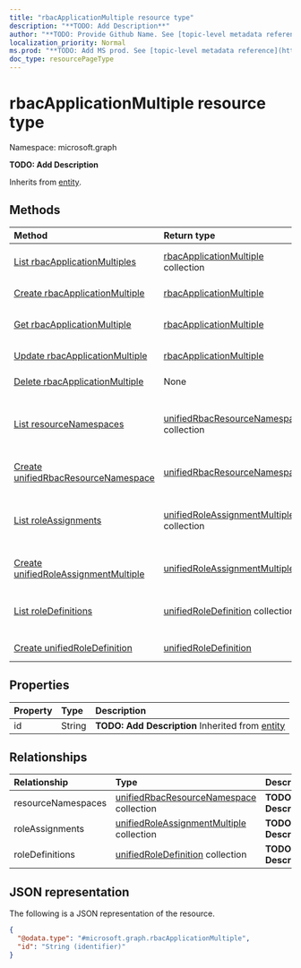 ```yaml
---
title: "rbacApplicationMultiple resource type"
description: "**TODO: Add Description**"
author: "**TODO: Provide Github Name. See [topic-level metadata reference](https://msgo.azurewebsites.net/add/document/guidelines/metadata.html#topic-level-metadata)**"
localization_priority: Normal
ms.prod: "**TODO: Add MS prod. See [topic-level metadata reference](https://msgo.azurewebsites.net/add/document/guidelines/metadata.html#topic-level-metadata)**"
doc_type: resourcePageType
---
```


# rbacApplicationMultiple resource type

Namespace: microsoft.graph



**TODO: Add Description**


Inherits from [entity](../resources/entity.md).

## Methods
|Method|Return type|Description|
|:---|:---|:---|
|[List rbacApplicationMultiples](../api/rbacapplicationmultiple-list.md)|[rbacApplicationMultiple](../resources/rbacapplicationmultiple.md) collection|Get a list of the [rbacApplicationMultiple](../resources/rbacapplicationmultiple.md) objects and their properties.|
|[Create rbacApplicationMultiple](../api/rbacapplicationmultiple-create.md)|[rbacApplicationMultiple](../resources/rbacapplicationmultiple.md)|Create a new [rbacApplicationMultiple](../resources/rbacapplicationmultiple.md) object.|
|[Get rbacApplicationMultiple](../api/rbacapplicationmultiple-get.md)|[rbacApplicationMultiple](../resources/rbacapplicationmultiple.md)|Read the properties and relationships of a [rbacApplicationMultiple](../resources/rbacapplicationmultiple.md) object.|
|[Update rbacApplicationMultiple](../api/rbacapplicationmultiple-update.md)|[rbacApplicationMultiple](../resources/rbacapplicationmultiple.md)|Update the properties of a [rbacApplicationMultiple](../resources/rbacapplicationmultiple.md) object.|
|[Delete rbacApplicationMultiple](../api/rbacapplicationmultiple-delete.md)|None|Deletes a [rbacApplicationMultiple](../resources/rbacapplicationmultiple.md) object.|
|[List resourceNamespaces](../api/rbacapplicationmultiple-list-resourcenamespaces.md)|[unifiedRbacResourceNamespace](../resources/unifiedrbacresourcenamespace.md) collection|Get the unifiedRbacResourceNamespace resources from the resourceNamespaces navigation property.|
|[Create unifiedRbacResourceNamespace](../api/rbacapplicationmultiple-post-resourcenamespaces.md)|[unifiedRbacResourceNamespace](../resources/unifiedrbacresourcenamespace.md)|Create a new unifiedRbacResourceNamespace object.|
|[List roleAssignments](../api/rbacapplicationmultiple-list-roleassignments.md)|[unifiedRoleAssignmentMultiple](../resources/unifiedroleassignmentmultiple.md) collection|Get the unifiedRoleAssignmentMultiple resources from the roleAssignments navigation property.|
|[Create unifiedRoleAssignmentMultiple](../api/rbacapplicationmultiple-post-roleassignments.md)|[unifiedRoleAssignmentMultiple](../resources/unifiedroleassignmentmultiple.md)|Create a new unifiedRoleAssignmentMultiple object.|
|[List roleDefinitions](../api/rbacapplicationmultiple-list-roledefinitions.md)|[unifiedRoleDefinition](../resources/unifiedroledefinition.md) collection|Get the unifiedRoleDefinition resources from the roleDefinitions navigation property.|
|[Create unifiedRoleDefinition](../api/rbacapplicationmultiple-post-roledefinitions.md)|[unifiedRoleDefinition](../resources/unifiedroledefinition.md)|Create a new unifiedRoleDefinition object.|

## Properties
|Property|Type|Description|
|:---|:---|:---|
|id|String|**TODO: Add Description** Inherited from [entity](../resources/entity.md)|

## Relationships
|Relationship|Type|Description|
|:---|:---|:---|
|resourceNamespaces|[unifiedRbacResourceNamespace](../resources/unifiedrbacresourcenamespace.md) collection|**TODO: Add Description**|
|roleAssignments|[unifiedRoleAssignmentMultiple](../resources/unifiedroleassignmentmultiple.md) collection|**TODO: Add Description**|
|roleDefinitions|[unifiedRoleDefinition](../resources/unifiedroledefinition.md) collection|**TODO: Add Description**|

## JSON representation
The following is a JSON representation of the resource.
<!-- {
  "blockType": "resource",
  "keyProperty": "id",
  "@odata.type": "microsoft.graph.rbacApplicationMultiple",
  "baseType": "microsoft.graph.entity",
  "openType": false
}
-->
``` json
{
  "@odata.type": "#microsoft.graph.rbacApplicationMultiple",
  "id": "String (identifier)"
}
```

